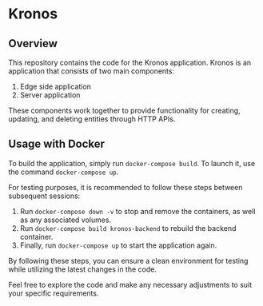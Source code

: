 # Kronos

## Overview

This repository contains the code for the Kronos application. Kronos is an application that consists of two main components:

1. Edge side application
2. Server application

These components work together to provide functionality for creating, updating, and deleting entities through HTTP APIs.

## Usage with Docker

To build the application, simply run `docker-compose build`. To launch it, use the command `docker-compose up`.

For testing purposes, it is recommended to follow these steps between subsequent sessions:

1. Run `docker-compose down -v` to stop and remove the containers, as well as any associated volumes.
2. Run `docker-compose build kronos-backend` to rebuild the backend container.
3. Finally, run `docker-compose up` to start the application again.

By following these steps, you can ensure a clean environment for testing while utilizing the latest changes in the code.

Feel free to explore the code and make any necessary adjustments to suit your specific requirements.